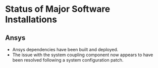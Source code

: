 # Status of Major Software Installations

## Ansys

* Ansys dependencies have been built and deployed.
* The issue with the system coupling component now appears to have been resolved following a system configuration patch.
